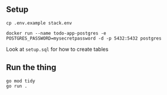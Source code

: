 ## Setup

```
cp .env.example stack.env
```

```
docker run --name todo-app-postgres -e POSTGRES_PASSWORD=mysecretpassword -d -p 5432:5432 postgres
```

Look at `setup.sql` for how to create tables

## Run the thing

```
go mod tidy
go run .
```
